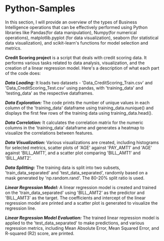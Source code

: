 # Python-Samples

In this section, I will provide an overview of the types of Business Intelligence operations that can be effectively performed using Python libraries like Pandas(for data manipulation), Numpy(for numerical operations), matplotlib.pyplot (for data visualization), seaborn (for statistical data visualization), and scikit-learn's functions for model selection and metrics.

**Credit Scoring project** is a script that deals with credit scoring data. It performs various tasks related to data analysis, visualization, and the creation of a linear regression model. Here's a description of what each part of the code does:

***Data Loading:***
It loads two datasets - 'Data_CreditScoring_Train.csv' and 'Data_CreditScoring_Test.csv' using pandas, with 'training_data' and 'testing_data' as the respective dataframes.

***Data Exploration:***
The code prints the number of unique values in each column of the 'training_data' dataframe using training_data.nunique() and displays the first few rows of the training data using training_data.head().

***Data Correlation:***
It calculates the correlation matrix for the numeric columns in the 'training_data' dataframe and generates a heatmap to visualize the correlations between features.

***Data Visualization:***
Various visualizations are created, including histograms for selected metrics, scatter plots of 'AGE' against 'PAY_AMT1' and 'AGE' against 'BILL_AMT1', and a scatter plot comparing 'BILL_AMT1' and 'BILL_AMT2'.

***Data Splitting:***
The training data is split into two subsets, 'train_data_separated' and 'test_data_separated', randomly based on a mask generated by 'np.random.rand'. The 80-20% split ratio is used.

***Linear Regression Model:***
A linear regression model is created and trained on the 'train_data_separated' using 'BILL_AMT2' as the predictor and 'BILL_AMT3' as the target.
The coefficients and intercept of the linear regression model are printed and a scatter plot is generated to visualize the regression line.

***Linear Regression Model Evaluation:***
The trained linear regression model is applied to the 'test_data_separated' to make predictions, and various regression metrics, including Mean Absolute Error, Mean Squared Error, and R-squared (R2) score, are printed.




